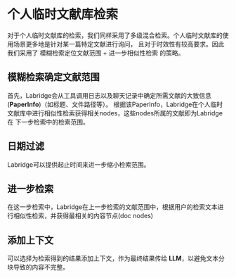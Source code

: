 # 个人临时文献库检索

对于个人临时文献库的检索，我们同样采用了多级混合检索。个人临时文献库的使用场景更多地是针对某一篇特定文献进行询问，
且对于时效性有较高要求。因此我们采用了 模糊检索定位文献范围 + 进一步相似性检索 的策略。

## 模糊检索确定文献范围
首先，Labridge会从工具调用日志以及聊天记录中确定所需文献的大致信息(**PaperInfo**)（如标题、文件路径等）。
根据该PaperInfo，Labridge在个人临时文献库中进行相似性检索获得相关nodes，这些nodes所属的文献即为Labridge在
下一步检索中的检索范围。

## 日期过滤
Labridge可以提供起止时间来进一步缩小检索范围。

## 进一步检索
在这一步检索中，Labridge在上一步检索的文献范围中，根据用户的检索文本进行相似性检索，并获得最相关的内容节点(doc nodes)

## 添加上下文
可以选择为检索得到的结果添加上下文，作为最终结果传给 **LLM**，以避免文本分块导致的内容不完整。
